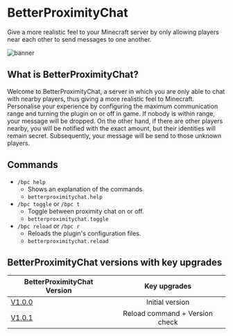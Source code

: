 # BetterProximityChat
Give a more realistic feel to your Minecraft server by only allowing players near each other to send messages to one another.

![banner](https://user-images.githubusercontent.com/37398740/126126830-565f1d63-f6ec-423f-9da0-bff15b1b24a7.png)
## What is BetterProximityChat?
Welcome to BetterProximityChat, a server in which you are only able to chat with nearby players, thus giving a more realistic feel to Minecraft. Personalise your experience by configuring the maximum communication range and turning the plugin on or off in game. If nobody is within range, your message will be dropped. On the other hand, if there are other players nearby, you will be notified with the exact amount, but their identities will remain secret. Subsequently, your message will be send to those unknown players.

## Commands
- `/bpc help`
  - Shows an explanation of the commands
  - `betterproximitychat.help`
- `/bpc toggle` or `/bpc t`
  - Toggle between proximity chat on or off.
  - `betterproximitychat.toggle`
- `/bpc reload` or `/bpc r`
  - Reloads the plugin's configuration files.
  - `betterproximitychat.reload`

## BetterProximityChat versions with key upgrades
| BetterProximityChat Version        | Key upgrades           | 
| ------------- |:-------------:| 
| [V1.0.0](https://github.com/BetterPluginsSpigot/BetterProximityChat/tree/v1.0.0)    | Initial version | 
| [V1.0.1](https://github.com/BetterPluginsSpigot/BetterProximityChat/tree/v1.0.1)    | Reload command + Version check | 
